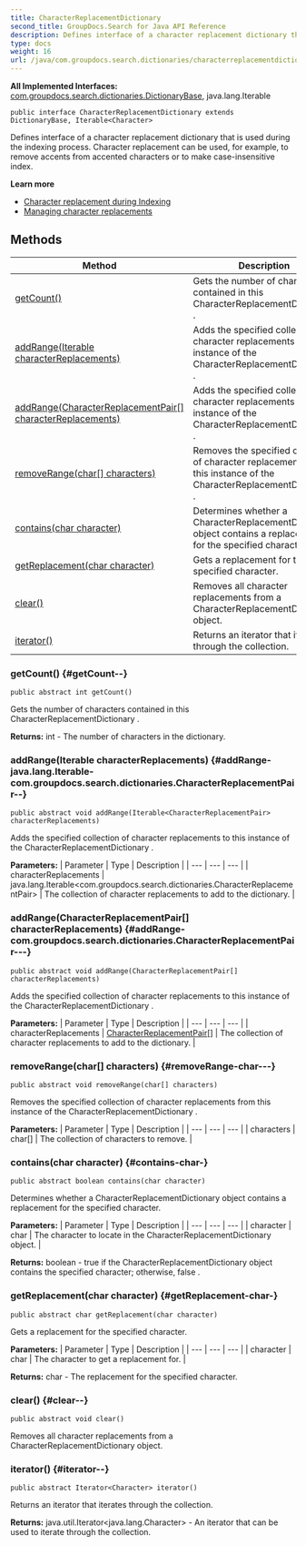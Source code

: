 ```yaml
---
title: CharacterReplacementDictionary
second_title: GroupDocs.Search for Java API Reference
description: Defines interface of a character replacement dictionary that is used during the indexing process.
type: docs
weight: 16
url: /java/com.groupdocs.search.dictionaries/characterreplacementdictionary/
---
```

**All Implemented Interfaces:**
[com.groupdocs.search.dictionaries.DictionaryBase](../../com.groupdocs.search.dictionaries/dictionarybase), java.lang.Iterable
```
public interface CharacterReplacementDictionary extends DictionaryBase, Iterable<Character>
```

Defines interface of a character replacement dictionary that is used during the indexing process. Character replacement can be used, for example, to remove accents from accented characters or to make case-insensitive index.

**Learn more**

 *  [Character replacement during Indexing][]
 *  [Managing character replacements][]


[Character replacement during Indexing]: https://docs.groupdocs.com/display/searchjava/Character+replacement+during+Indexing
[Managing character replacements]: https://docs.groupdocs.com/display/searchjava/Character+replacements
## Methods

| Method | Description |
| --- | --- |
| [getCount()](#getCount--) | Gets the number of characters contained in this  CharacterReplacementDictionary . |
| [addRange(Iterable<CharacterReplacementPair> characterReplacements)](#addRange-java.lang.Iterable-com.groupdocs.search.dictionaries.CharacterReplacementPair--) | Adds the specified collection of character replacements to this instance of the  CharacterReplacementDictionary . |
| [addRange(CharacterReplacementPair[] characterReplacements)](#addRange-com.groupdocs.search.dictionaries.CharacterReplacementPair---) | Adds the specified collection of character replacements to this instance of the  CharacterReplacementDictionary . |
| [removeRange(char[] characters)](#removeRange-char---) | Removes the specified collection of character replacements from this instance of the  CharacterReplacementDictionary . |
| [contains(char character)](#contains-char-) | Determines whether a  CharacterReplacementDictionary  object contains a replacement for the specified character. |
| [getReplacement(char character)](#getReplacement-char-) | Gets a replacement for the specified character. |
| [clear()](#clear--) | Removes all character replacements from a  CharacterReplacementDictionary  object. |
| [iterator()](#iterator--) | Returns an iterator that iterates through the collection. |
### getCount() {#getCount--}
```
public abstract int getCount()
```


Gets the number of characters contained in this  CharacterReplacementDictionary .

**Returns:**
int - The number of characters in the dictionary.
### addRange(Iterable<CharacterReplacementPair> characterReplacements) {#addRange-java.lang.Iterable-com.groupdocs.search.dictionaries.CharacterReplacementPair--}
```
public abstract void addRange(Iterable<CharacterReplacementPair> characterReplacements)
```


Adds the specified collection of character replacements to this instance of the  CharacterReplacementDictionary .

**Parameters:**
| Parameter | Type | Description |
| --- | --- | --- |
| characterReplacements | java.lang.Iterable<com.groupdocs.search.dictionaries.CharacterReplacementPair> | The collection of character replacements to add to the dictionary. |

### addRange(CharacterReplacementPair[] characterReplacements) {#addRange-com.groupdocs.search.dictionaries.CharacterReplacementPair---}
```
public abstract void addRange(CharacterReplacementPair[] characterReplacements)
```


Adds the specified collection of character replacements to this instance of the  CharacterReplacementDictionary .

**Parameters:**
| Parameter | Type | Description |
| --- | --- | --- |
| characterReplacements | [CharacterReplacementPair\[\]](../../com.groupdocs.search.dictionaries/characterreplacementpair) | The collection of character replacements to add to the dictionary. |

### removeRange(char[] characters) {#removeRange-char---}
```
public abstract void removeRange(char[] characters)
```


Removes the specified collection of character replacements from this instance of the  CharacterReplacementDictionary .

**Parameters:**
| Parameter | Type | Description |
| --- | --- | --- |
| characters | char[] | The collection of characters to remove. |

### contains(char character) {#contains-char-}
```
public abstract boolean contains(char character)
```


Determines whether a  CharacterReplacementDictionary  object contains a replacement for the specified character.

**Parameters:**
| Parameter | Type | Description |
| --- | --- | --- |
| character | char | The character to locate in the  CharacterReplacementDictionary  object. |

**Returns:**
boolean -  true  if the  CharacterReplacementDictionary  object contains the specified character; otherwise,  false .
### getReplacement(char character) {#getReplacement-char-}
```
public abstract char getReplacement(char character)
```


Gets a replacement for the specified character.

**Parameters:**
| Parameter | Type | Description |
| --- | --- | --- |
| character | char | The character to get a replacement for. |

**Returns:**
char - The replacement for the specified character.
### clear() {#clear--}
```
public abstract void clear()
```


Removes all character replacements from a  CharacterReplacementDictionary  object.

### iterator() {#iterator--}
```
public abstract Iterator<Character> iterator()
```


Returns an iterator that iterates through the collection.

**Returns:**
java.util.Iterator<java.lang.Character> - An iterator that can be used to iterate through the collection.
